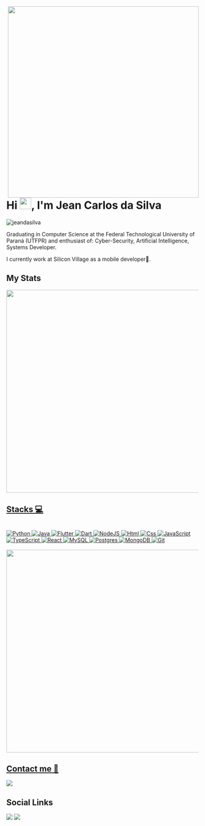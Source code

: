 
<img align="right" height="500em" src="https://raw.githubusercontent.com/gist/jeandasilva/894ab3f04cf3ff8e119da779b99410fd/raw/750f167703d8d49767eea92528b1456327038ed5/gitcard.svg"/>

<h1 align="left">Hi <img src="https://raw.githubusercontent.com/kaueMarques/kaueMarques/master/hi.gif" width="30px">, I'm Jean Carlos da Silva</h1>
<p align="left"> <img src="https://komarev.com/ghpvc/?username=jeandasilva" alt="jeandasilva" alt="Profile views" /> </p>

Graduating in Computer Science at the Federal Technological University of Paraná (UTFPR) and enthusiast of:  Cyber-Security, Artificial Intelligence, Systems Developer.

I currently work at Silicon Village as a mobile developer📱.

## My Stats

<div align="left">
  <a href="https://github.com/jeandasilva">
  <img width="530em" src= "https://github-readme-stats.vercel.app/api?username=jeandasilva&theme=vision-friendly-dark&include_all_commits=true&count_private=true" />
</div>
  
## Stacks 💻
  <br/>
  <div text-align="justify">
  <img alt="Python" src="https://img.shields.io/badge/Python-14354C?style=for-the-badge&logo=python&logoColor=white" />
  <img alt="Java" src="https://img.shields.io/badge/Java-ED8B00?style=for-the-badge&logo=java&logoColor=white" />  
  <img alt="Flutter" src="https://img.shields.io/badge/Flutter-02569B?style=for-the-badge&logo=flutter&logoColor=white" />
  <img alt="Dart" src="https://img.shields.io/badge/Dart-0175C2?style=for-the-badge&logo=dart&logoColor=white" />
  <img alt="NodeJS" src="https://img.shields.io/badge/node.js-3c873a?style=for-the-badge&logo=node.js&logoColor=fff&labelColor=3c873a" />
  <img alt="Html" src="https://img.shields.io/badge/HTML-239120?style=for-the-badge&logo=html5&logoColor=white" />
  <img alt="Css" src="https://img.shields.io/badge/CSS-239120?&style=for-the-badge&logo=css3&logoColor=white" />
  <img alt="JavaScript" src="https://img.shields.io/badge/JavaScript-FFDC0B?style=for-the-badge&logo=javascript&logoColor=00000labelColor=FFDC0B" />
  <img alt="TypeScript" src="https://img.shields.io/badge/TypeScript-3276E6?style=for-the-badge&logo=typescript&logoColor=white&labelColor=3276E6" />
  <img alt="React" src="https://img.shields.io/badge/React-20232A?style=for-the-badge&logo=react&logoColor=61DAFB"/>
  <img alt="MySQL" src="https://img.shields.io/badge/mysql-000?&style=for-the-badge&logo=mysql&logoColor=white"/>
  <img alt="Postgres" src="https://img.shields.io/badge/PostgreSQL-316192?style=for-the-badge&logo=postgresql&logoColor=white"/>
  <img alt="MongoDB" src="https://img.shields.io/badge/MongoDB-4EA94B?style=for-the-badge&logo=mongodb&logoColor=white"/>
  <img alt="Git" src="https://img.shields.io/badge/git%20-%23F05033.svg?&style=for-the-badge&logo=git&logoColor=white"/>
    
  </div>
  
   <br/>
  
  <div align="left">
    <a href="https://github.com/jeandasilva">
    <img width="530em" src= "https://github-readme-stats.vercel.app/api/top-langs/?username=jeandasilva&theme=vision-friendly-dark&layout=compact&langs_count=50" />
  </div>
  
  ## Contact me 📧
 <a href = "mailto:jeands203@gmail.com"><img src="https://img.shields.io/badge/-Gmail-%23333?style=for-the-badge&logo=gmail&logoColor=white" target="_blank"></a>
<div> 
  
  ## Social Links
  <a href="https://www.instagram.com/jeancs203/" target="_blank"><img src="https://img.shields.io/badge/-Instagram-%23E4405F?style=for-the-badge&logo=instagram&logoColor=white" target="_blank"></a>
  <a href="https://www.linkedin.com/in/jean-carlos-da-silva-a7257312a/" target="_blank"><img src="https://img.shields.io/badge/-LinkedIn-%230077B5?style=for-the-badge&logo=linkedin&logoColor=white" target="_blank"></a> 
</div>

 
